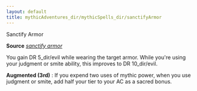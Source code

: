 ```yaml
---
layout: default
title: mythicAdventures_dir/mythicSpells_dir/sanctifyArmor
---
```

Sanctify Armor

**Source** [_sanctify armor_](../advanced_dir/spells_dir/sanctifyArmor#_sanctify-armor)

You gain DR 5_dir/evil while wearing the target armor. While you're using your judgment or smite ability, this improves to DR 10_dir/evil.

**Augmented (3rd)** : If you expend two uses of mythic power, when you use judgment or smite, add half your tier to your AC as a sacred bonus.

